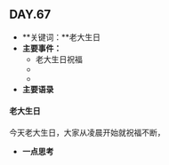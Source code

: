  ## DAY.67
+ **关键词：**老大生日
+ **主要事件：**
    + 老大生日祝福
    + 
    + 
+ **主要语录**

#### 老大生日

今天老大生日，大家从凌晨开始就祝福不断，

+ **一点思考**